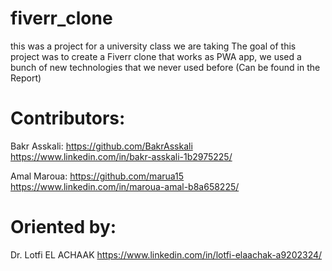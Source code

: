 # fiverr_clone
this was a project for a university class we are taking
The goal of this project was to create a Fiverr clone that works as PWA app, we used a bunch of new technologies that we never used before (Can be found in the Report)

# Contributors:
Bakr Asskali: 
https://github.com/BakrAsskali
https://www.linkedin.com/in/bakr-asskali-1b2975225/

Amal Maroua:
https://github.com/marua15
https://www.linkedin.com/in/maroua-amal-b8a658225/

# Oriented by:
Dr. Lotfi EL ACHAAK
https://www.linkedin.com/in/lotfi-elaachak-a9202324/
